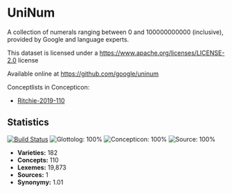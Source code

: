 # UniNum


A collection of numerals ranging between 0 and 100000000000 (inclusive), provided by Google and language experts.

This dataset is licensed under a https://www.apache.org/licenses/LICENSE-2.0 license

Available online at https://github.com/google/uninum


Conceptlists in Concepticon:
- [Ritchie-2019-110](https://concepticon.clld.org/contributions/Ritchie-2019-110)
## Statistics


[![Build Status](https://travis-ci.org/lexibank/googleuninum.svg?branch=master)](https://travis-ci.org/lexibank/googleuninum)
![Glottolog: 100%](https://img.shields.io/badge/Glottolog-100%25-brightgreen.svg "Glottolog: 100%")
![Concepticon: 100%](https://img.shields.io/badge/Concepticon-100%25-brightgreen.svg "Concepticon: 100%")
![Source: 100%](https://img.shields.io/badge/Source-100%25-brightgreen.svg "Source: 100%")

- **Varieties:** 182
- **Concepts:** 110
- **Lexemes:** 19,873
- **Sources:** 1
- **Synonymy:** 1.01